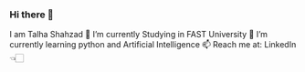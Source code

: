 ### Hi there 👋
I am Talha Shahzad
🔭 I’m currently Studying in FAST University
🌱 I’m currently learning python and Artificial Intelligence
📫  Reach me at: LinkedIn👈🏻
<!--
**talha-shahzad/talha-shahzad** is a ✨ _special_ ✨ repository because its `README.md` (this file) appears on your GitHub profile.

Here are some ideas to get you started:


- 👯 I’m looking to collaborate on ...
- 🤔 I’m looking for help with ...
- 💬 Ask me about ...
- 😄 Pronouns: ...
- ⚡ Fun fact: ...
-->
